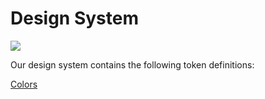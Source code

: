 # Design System

![](https://placehold.it/1200x400)

Our design system contains the following token definitions:

<a class="page" href="Colors.md">Colors</a>

